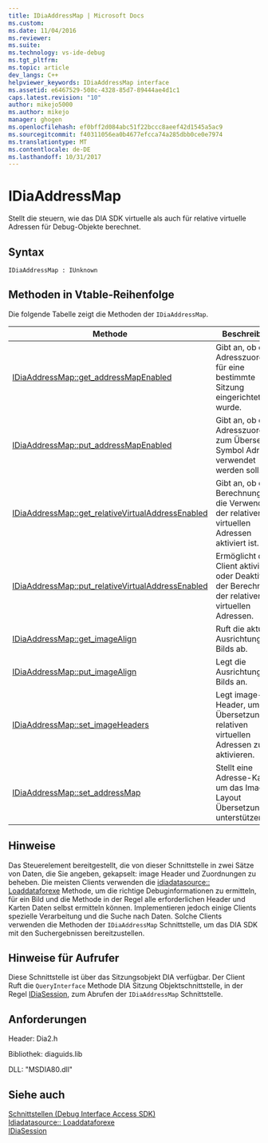 ```yaml
---
title: IDiaAddressMap | Microsoft Docs
ms.custom: 
ms.date: 11/04/2016
ms.reviewer: 
ms.suite: 
ms.technology: vs-ide-debug
ms.tgt_pltfrm: 
ms.topic: article
dev_langs: C++
helpviewer_keywords: IDiaAddressMap interface
ms.assetid: e6467529-508c-4328-85d7-89444ae4d1c1
caps.latest.revision: "10"
author: mikejo5000
ms.author: mikejo
manager: ghogen
ms.openlocfilehash: ef0bff2d084abc51f22bccc8aeef42d1545a5ac9
ms.sourcegitcommit: f40311056ea0b4677efcca74a285dbb0ce0e7974
ms.translationtype: MT
ms.contentlocale: de-DE
ms.lasthandoff: 10/31/2017
---
```

# <a name="idiaaddressmap"></a>IDiaAddressMap
Stellt die steuern, wie das DIA SDK virtuelle als auch für relative virtuelle Adressen für Debug-Objekte berechnet.  
  
## <a name="syntax"></a>Syntax  
  
```  
IDiaAddressMap : IUnknown  
```  
  
## <a name="methods-in-vtable-order"></a>Methoden in Vtable-Reihenfolge  
 Die folgende Tabelle zeigt die Methoden der `IDiaAddressMap`.  
  
|Methode|Beschreibung|  
|------------|-----------------|  
|[IDiaAddressMap::get_addressMapEnabled](../../debugger/debug-interface-access/idiaaddressmap-get-addressmapenabled.md)|Gibt an, ob eine Adresszuordnung für eine bestimmte Sitzung eingerichtet wurde.|  
|[IDiaAddressMap::put_addressMapEnabled](../../debugger/debug-interface-access/idiaaddressmap-put-addressmapenabled.md)|Gibt an, ob die-Adresszuordnung zum Übersetzen Symbol Adressen verwendet werden soll.|  
|[IDiaAddressMap::get_relativeVirtualAddressEnabled](../../debugger/debug-interface-access/idiaaddressmap-get-relativevirtualaddressenabled.md)|Gibt an, ob die Berechnung und die Verwendung der relativen virtuellen Adressen aktiviert ist.|  
|[IDiaAddressMap::put_relativeVirtualAddressEnabled](../../debugger/debug-interface-access/idiaaddressmap-put-relativevirtualaddressenabled.md)|Ermöglicht dem Client aktivieren oder Deaktivieren der Berechnung der relativen virtuellen Adressen.|  
|[IDiaAddressMap::get_imageAlign](../../debugger/debug-interface-access/idiaaddressmap-get-imagealign.md)|Ruft die aktuelle Ausrichtung des Bilds ab.|  
|[IDiaAddressMap::put_imageAlign](../../debugger/debug-interface-access/idiaaddressmap-put-imagealign.md)|Legt die Ausrichtung des Bilds an.|  
|[IDiaAddressMap::set_imageHeaders](../../debugger/debug-interface-access/idiaaddressmap-set-imageheaders.md)|Legt image-Header, um die Übersetzung der relativen virtuellen Adressen zu aktivieren.|  
|[IDiaAddressMap::set_addressMap](../../debugger/debug-interface-access/idiaaddressmap-set-addressmap.md)|Stellt eine Adresse-Karte, um das Image Layout Übersetzungen unterstützen.|  
  
## <a name="remarks"></a>Hinweise  
 Das Steuerelement bereitgestellt, die von dieser Schnittstelle in zwei Sätze von Daten, die Sie angeben, gekapselt: image Header und Zuordnungen zu beheben. Die meisten Clients verwenden die [idiadatasource:: Loaddataforexe](../../debugger/debug-interface-access/idiadatasource-loaddataforexe.md) Methode, um die richtige Debuginformationen zu ermitteln, für ein Bild und die Methode in der Regel alle erforderlichen Header und Karten Daten selbst ermitteln können. Implementieren jedoch einige Clients spezielle Verarbeitung und die Suche nach Daten. Solche Clients verwenden die Methoden der `IDiaAddressMap` Schnittstelle, um das DIA SDK mit den Suchergebnissen bereitzustellen.  
  
## <a name="notes-for-callers"></a>Hinweise für Aufrufer  
 Diese Schnittstelle ist über das Sitzungsobjekt DIA verfügbar. Der Client Ruft die `QueryInterface` Methode DIA Sitzung Objektschnittstelle, in der Regel [IDiaSession](../../debugger/debug-interface-access/idiasession.md), zum Abrufen der `IDiaAddressMap` Schnittstelle.  
  
## <a name="requirements"></a>Anforderungen  
 Header: Dia2.h  
  
 Bibliothek: diaguids.lib  
  
 DLL: "MSDIA80.dll"  
  
## <a name="see-also"></a>Siehe auch  
 [Schnittstellen (Debug Interface Access SDK)](../../debugger/debug-interface-access/interfaces-debug-interface-access-sdk.md)   
 [Idiadatasource:: Loaddataforexe](../../debugger/debug-interface-access/idiadatasource-loaddataforexe.md)   
 [IDiaSession](../../debugger/debug-interface-access/idiasession.md)